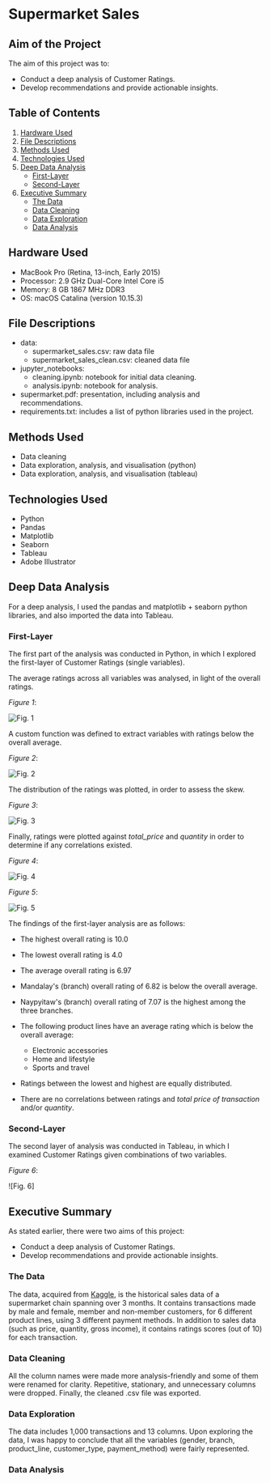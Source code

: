 # Supermarket Sales

## Aim of the Project
The aim of this project was to:
- Conduct a deep analysis of Customer Ratings.
- Develop recommendations and provide actionable insights.

## Table of Contents
1. [Hardware Used](https://github.com/meehadjawwad/Supermarket-Sales#hardware-used)
2. [File Descriptions](https://github.com/meehadjawwad/Supermarket-Sales#file-descriptions)
3. [Methods Used](https://github.com/meehadjawwad/Supermarket-Sales#methods-used)
4. [Technologies Used](https://github.com/meehadjawwad/Supermarket-Sales#technologies-used)
5. [Deep Data Analysis](https://github.com/meehadjawwad/Supermarket-Sales#deep-data-analysis)
   * [First-Layer](https://github.com/meehadjawwad/Supermarket-Sales#first-layer)
   * [Second-Layer](https://github.com/meehadjawwad/Supermarket-Sales#second-layer)
6. [Executive Summary](https://github.com/meehadjawwad/Supermarket-Sales#executive-summary)
    * [The Data](https://github.com/meehadjawwad/Supermarket-Sales#the-data)
    * [Data Cleaning](https://github.com/meehadjawwad/Supermarket-Sales#data-cleaning)
    * [Data Exploration](https://github.com/meehadjawwad/Supermarket-Sales#data-exploration)
    * [Data Analysis](https://github.com/meehadjawwad/Supermarket-Sales#data-analysis)

## Hardware Used
- MacBook Pro (Retina, 13-inch, Early 2015)
- Processor: 2.9 GHz Dual-Core Intel Core i5
- Memory: 8 GB 1867 MHz DDR3
- OS: macOS Catalina (version 10.15.3)

## File Descriptions
- data:
  - supermarket_sales.csv: raw data file
  - supermarket_sales_clean.csv: cleaned data file
- jupyter_notebooks:
  - cleaning.ipynb: notebook for initial data cleaning.
  - analysis.ipynb: notebook for analysis.
- supermarket.pdf: presentation, including analysis and recommendations.
- requirements.txt: includes a list of python libraries used in the project.

## Methods Used
- Data cleaning
- Data exploration, analysis, and visualisation (python)
- Data exploration, analysis, and visualisation (tableau)

## Technologies Used
- Python
- Pandas
- Matplotlib
- Seaborn
- Tableau
- Adobe Illustrator

## Deep Data Analysis
For a deep analysis, I used the pandas and matplotlib + seaborn python libraries, and also imported the data into Tableau.

### First-Layer
The first part of the analysis was conducted in Python, in which I explored the first-layer of Customer Ratings (single variables).

The average ratings across all variables was analysed, in light of the overall ratings.

_Figure 1_:

![Fig. 1](https://github.com/meehadjawwad/Supermarket-Sales/blob/master/screenshots/rating_analysis_1.png)

A custom function was defined to extract variables with ratings below the overall average.

_Figure 2_:

![Fig. 2](https://github.com/meehadjawwad/Supermarket-Sales/blob/master/screenshots/rating_analysis_2.png)

The distribution of the ratings was plotted, in order to assess the skew.

_Figure 3_:

![Fig. 3](https://github.com/meehadjawwad/Supermarket-Sales/blob/master/screenshots/ratings_distplot.png)

Finally, ratings were plotted against _total_price_ and _quantity_ in order to determine if any correlations existed.

_Figure 4_:

![Fig. 4](https://github.com/meehadjawwad/Supermarket-Sales/blob/master/screenshots/price_x_rating.png)

_Figure 5_:

![Fig. 5](https://github.com/meehadjawwad/Supermarket-Sales/blob/master/screenshots/quantity_x_rating.png)

The findings of the first-layer analysis are as follows:

- The highest overall rating is 10.0
- The lowest overall rating is 4.0
- The average overall rating is 6.97

- Mandalay's (branch) overall rating of 6.82 is below the overall average.
- Naypyitaw's (branch) overall rating of 7.07 is the highest among the three branches.

- The following product lines have an average rating which is below the overall average:
   - Electronic accessories
   - Home and lifestyle
   - Sports and travel

- Ratings between the lowest and highest are equally distributed.

- There are no correlations between ratings and _total price of transaction_ and/or _quantity_.

### Second-Layer
The second layer of analysis was conducted in Tableau, in which I examined Customer Ratings given combinations of two variables.

_Figure 6_:

![Fig. 6]

## Executive Summary
As stated earlier, there were two aims of this project:
- Conduct a deep analysis of Customer Ratings.
- Develop recommendations and provide actionable insights.

### The Data
The data, acquired from [Kaggle](https://www.kaggle.com/aungpyaeap/supermarket-sales), is the historical sales data of a supermarket chain spanning over 3 months. It contains transactions made by male and female, member and non-member customers, for 6 different product lines, using 3 different payment methods. In addition to sales data (such as price, quantity, gross income), it contains ratings scores (out of 10) for each transaction.

### Data Cleaning
All the column names were made more analysis-friendly and some of them were renamed for clarity. Repetitive, stationary, and unnecessary columns were dropped. Finally, the cleaned .csv file was exported.

### Data Exploration
The data includes 1,000 transactions and 13 columns.
Upon exploring the data, I was happy to conclude that all the variables (gender, branch, product_line, customer_type, payment_method) were fairly represented.

### Data Analysis
